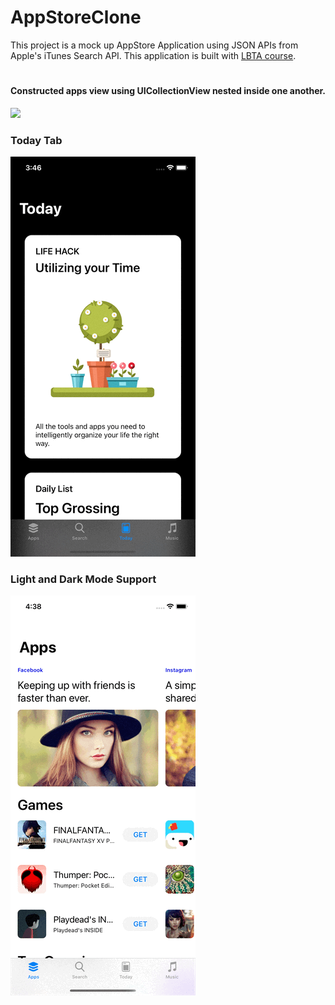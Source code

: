 # AppStoreClone

This project is a mock up AppStore Application using JSON APIs from Apple's iTunes Search API. 
This application is built with [LBTA course](https://www.letsbuildthatapp.com/course/AppStore%20JSON%20APIs).

#
#### Constructed apps view using UICollectionView nested inside one another.
![](https://github.com/pradeepgian/AppStoreClone/blob/main/AppsSearchTab.gif)

### Today Tab
![](https://github.com/pradeepgian/AppStoreClone/blob/main/TodayTab.gif)

### Light and Dark Mode Support
![](https://github.com/pradeepgian/AppStoreClone/blob/main/LightDarkModeSupport.gif)

